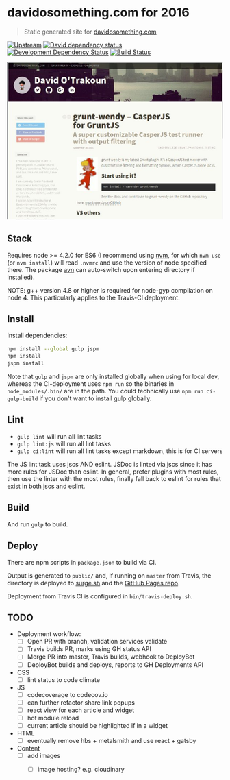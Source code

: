 # davidosomething.com for 2016

> Static generated site for [davidosomething.com]

[![Upstream][upstreamBadge]][upstreamLink]
[![David dependency status][davidBadge]][davidLink]
[![Development Dependency Status][davidDevBadge]][davidDevLink]
[![Build Status][travisDevBadge]][travisLink]

[![screenshot][screenshot]][screenshot]

## Stack

Requires node >= 4.2.0 for ES6 (I recommend using [nvm], for which `nvm use`
(or `nvm install`) will read `.nvmrc` and use the version of node specified
there. The package [avn] can auto-switch upon entering directory if installed).

NOTE: g++ version 4.8 or higher is required for node-gyp compilation on node 4.
This particularly applies to the Travis-CI deployment.

## Install

Install dependencies:

```bash
npm install --global gulp jspm
npm install
jspm install
```

Note that `gulp` and `jspm` are only installed globally when using for local
dev, whereas the CI-deployment uses `npm run` so the binaries in
`node_modules/.bin/` are in the path. You could technically use
`npm run ci-gulp-build` if you don't want to install gulp globally.

## Lint

- `gulp lint` will run all lint tasks
- `gulp lint:js` will run all lint tasks
- `gulp ci:lint` will run all lint tasks except markdown, this is for CI
  servers

The JS lint task uses jscs AND eslint. JSDoc is linted via jscs since it has
more rules for JSDoc than eslint. In general, prefer plugins with most rules,
then use the linter with the most rules, finally fall back to eslint for rules
that exist in both jscs and eslint.

## Build

And run `gulp` to build.

## Deploy

There are npm scripts in `package.json` to build via CI.

Output is generated to `public/` and, if running on `master` from Travis,
the directory is deployed to [surge.sh] and the [GitHub Pages repo].

Deployment from Travis CI is configured in `bin/travis-deploy.sh`.

## TODO

- Deployment workflow:
    - [ ] Open PR with branch, validation services validate
    - [ ] Travis builds PR, marks using GH status API
    - [ ] Merge PR into master, Travis builds, webhook to DeployBot
    - [ ] DeployBot builds and deploys, reports to GH Deployments API
- CSS
    - [ ] lint status to code climate
- JS
    - [ ] codecoverage to codecov.io
    - [ ] can further refactor share link popups
    - [ ] react view for each article and widget
    - [ ] hot module reload
    - [ ] current article should be highlighted if in a widget
- HTML
    - [ ] eventually remove hbs + metalsmith and use react + gatsby
- Content
    - [ ] add images
        - [ ] image hosting? e.g. cloudinary


[davidosomething.com]: https://davidosomething.com
[davidBadge]:    https://david-dm.org/davidosomething/16.davidosomething.com.png?theme=shields.io
[davidLink]:     https://david-dm.org/davidosomething/16.davidosomething.com#info=dependencies
[davidDevBadge]: https://david-dm.org/davidosomething/16.davidosomething.com/dev-status.png?theme=shields.io
[davidDevLink]:  https://david-dm.org/davidosomething/16.davidosomething.com#info=devDependencies
[upstreamBadge]: https://img.shields.io/badge/upstream-GitHub-lightgrey.svg
[upstreamLink]:  https://github.com/davidosomething/16.davidosomething.com
[travisDevBadge]: https://travis-ci.org/davidosomething/16.davidosomething.com.svg?branch=dev
[travisLink]: https://travis-ci.org/davidosomething/16.davidosomething.com
[screenshot]:    https://raw.githubusercontent.com/davidosomething/16.davidosomething.com/dev/meta/screenshot.jpg
[nvm]: https://github.com/creationix/nvm
[avn]: https://github.com/wbyoung/avn
[surge.sh]: https://surge.sh/
[GitHub Pages repo]: https://github.com/davidosomething/davidosomething.github.io

